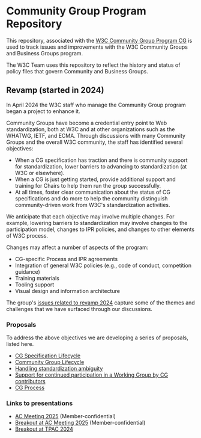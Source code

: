 # Community Group Program Repository 

This repository, associated with the [W3C Community Group Program CG](https://www.w3.org/groups/cg/council/) is used to track issues and improvements with the W3C Community Groups and Business Groups program.

The W3C Team uses this repository to reflect the history and status of policy files that govern Community and Business Groups.

## Revamp (started in 2024)

In April 2024 the W3C staff who manage the Community Group program began a project to enhance it. 

Community Groups have become a credential entry point to Web standardization, both at W3C and at other organizations such as the WHATWG, IETF, and ECMA. Through discussions with many Community Groups and the overall W3C community, the staff has identified several objectives:

* When a CG specification has traction and there is community support for standardization, lower barriers to advancing to standardization (at W3C or elsewhere).
* When a CG is just getting started, provide additional support and training for Chairs to help them run the group successfully.
* At all times, foster clear communication about the status of CG specifications and do more to help the community distinguish community-driven work from W3C's standardization activities.

We anticipate that each objective may involve multiple changes. For
example, lowering barriers to standardization may involve changes to
the participation model, changes to IPR policies, and changes to other
elements of W3C process.

Changes may affect a number of aspects of the program:

* CG-specific Process and IPR agreements
* Integration of general W3C policies (e.g., code of conduct, competition guidance)
* Training materials
* Tooling support
* Visual design and information architecture

The group's [issues related to revamp 2024](https://github.com/w3c/cg-program/labels/revamp-2024) capture some of the themes and challenges that we have surfaced through our discussions.

### Proposals

To address the above objectives we are developing a series of proposals, listed here.

* [CG Specification Lifecycle](proposals/spec-lifecycle.md)
* [Community Group Lifecycle](proposals/cg-lifecycle.md)
* [Handling standardization ambiguity](proposals/handling-ambiguity.md)
* [Support for continued participation in a Working Group by CG contributors](proposals/continued-participation.md)
* [CG Process](proposals/cg-process.md)

### Links to presentations

* [AC Meeting 2025](https://www.w3.org/2025/Talks/cg-enhancements-ac2025.pdf) (Member-confidential)
* [Breakout at AC Meeting 2025](https://www.w3.org/2025/Talks/cg-breakout-ac2025.pdf) (Member-confidential)
* [Breakout at TPAC 2024](https://www.w3.org/2024/Talks/TPAC/cg-breakout/)
